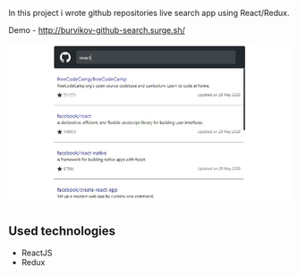 In this project i wrote github repositories live search app using React/Redux.

Demo - http://burvikov-github-search.surge.sh/

![alt tag](https://raw.githubusercontent.com/OlegBurvikov/github-search-app/master/public/app-example.jpg "App example")​

## Used technologies
- ReactJS
- Redux

